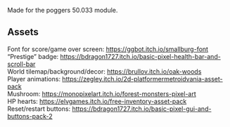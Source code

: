 Made for the poggers 50.033 module.

## Assets
Font for score/game over screen: https://ggbot.itch.io/smallburg-font \
“Prestige” badge: https://bdragon1727.itch.io/basic-pixel-health-bar-and-scroll-bar \
World tilemap/background/decor: https://brullov.itch.io/oak-woods \
Player animations: https://zegley.itch.io/2d-platformermetroidvania-asset-pack \
Mushroom: https://monopixelart.itch.io/forest-monsters-pixel-art \
HP hearts: https://elvgames.itch.io/free-inventory-asset-pack \
Reset/restart buttons: https://bdragon1727.itch.io/basic-pixel-gui-and-buttons-pack-2
